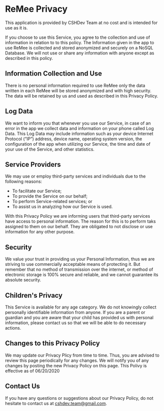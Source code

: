 #  ReMee Privacy
This application is provided by CSHDev Team at no cost and is intended for use as it is.

If you choose to use this Service, you agree to the collection and use of information in relation to to this policy. The Information given in the app to use ReMee is collected and stored anonymized and securely on a NoSQL Database. We will not use or share any information with anyone except as described in this policy.

## Information Collection and Use
There is no personal information required to use ReMee only the data written in each ReMee will be stored anonymized and with high security. The data will be retained by us and used as described in this Privacy Policy.

## Log Data
We want to inform you that whenever you use our Service, in case of an error in the app we collect data and information on your phone called Log Data. This Log Data may include information such as your device Internet Protocol (“IP”) address, device name, operating system version, the configuration of the app when utilizing our Service, the time and date of your use of the Service, and other statistics.

## Service Providers
We may use or employ third-party services and individuals due to the following reasons:
* To facilitate our Service;
* To provide the Service on our behalf;
* To perform Service-related services; or
* To assist us in analyzing how our Service is used.

With this Privacy Policy we are informing users that third-party services have access to personal information. The reason for this is to perform taks assigned to them on our behalf. They are obligated to not disclose or use information for any other purpose.

## Security
We value your trust in providing us your Personal Information, thus we are striving to use commercially acceptable means of protecting it. But remember that no method of transmission over the internet, or method of electronic storage is 100% secure and reliable, and we cannot guarantee its absolute security.

## Children's Privacy
This Service is available for any age category. We do not knowingly collect personally identifiable information from anyone. If you are a parent or guardian and you are aware that your child has provided us with personal information, please contact us so that we will be able to do necessary actions.

## Changes to this Privacy Policy
We may update our Privacy Plicy from time to time. Thus, you are advised to review this page periodically for any changes. We will notify you of any changes by posting the new Privacy Policy on this page. 
This Polivy is effective as of 06/20/2020

## Contact Us
If you have any questions or suggestions about our Privacy Policy, do not hesitate to contact us at cshdev.team@gmail.com.

